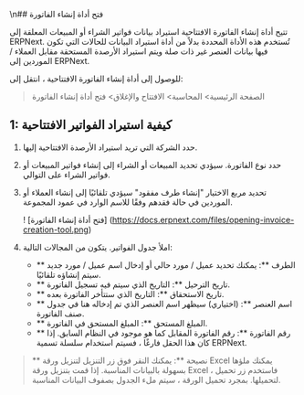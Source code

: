 \n## فتح أداة إنشاء الفاتورة

تتيح أداة إنشاء الفاتورة الافتتاحية استيراد بيانات فواتير الشراء أو المبيعات المعلقة إلى ERPNext. تُستخدم هذه الأداة المحددة بدلاً من أداة استيراد البيانات للحالات التي تكون فيها بيانات العنصر غير ذات صلة ويتم استيراد الأرصدة المستحقة مقابل العملاء / الموردين إلى ERPNext.

للوصول إلى أداة إنشاء الفاتورة الافتتاحية ، انتقل إلى:

> الصفحة الرئيسية> المحاسبة> الافتتاح والإغلاق> فتح أداة إنشاء الفاتورة

## 1: كيفية استيراد الفواتير الافتتاحية

1. حدد الشركة التي تريد استيراد الأرصدة الافتتاحية إليها.
    
2. حدد نوع الفاتورة. سيؤدي تحديد المبيعات أو الشراء إلى إنشاء فواتير المبيعات أو فواتير الشراء على التوالي.
    
3. تحديد مربع الاختيار "إنشاء طرف مفقود" سيؤدي تلقائيًا إلى إنشاء العملاء أو الموردين في حالة فقدهم وفقًا للاسم الوارد في عمود المجموعة.
    
    ! [فتح أداة إنشاء الفاتورة] (https://docs.erpnext.com/files/opening-invoice-creation-tool.png)
    
4. املأ جدول الفواتير. يتكون من المجالات التالية:
    
    * ** الطرف **: يمكنك تحديد عميل / مورد حالي أو إدخال اسم عميل / مورد جديد سيتم إنشاؤه تلقائيًا.
    * ** تاريخ الترحيل **: التاريخ الذي سيتم فيه تسجيل الفاتورة.
    * ** تاريخ الاستحقاق **: التاريخ الذي ستتأخر الفاتورة بعده.
    * ** اسم العنصر **: (اختياري) سيظهر اسم العنصر الذي تم إدخاله هنا في جدول صنف الفاتورة.
    * ** المبلغ المستحق **: المبلغ المستحق في الفاتورة.
    * ** رقم الفاتورة **: رقم الفاتورة المقابل كما هو موجود في النظام السابق. إذا كان هذا الحقل فارغًا ، فسيتم استخدام سلسلة تسمية ERPNext.

> ** نصيحة **: يمكنك النقر فوق زر التنزيل لتنزيل ورقة Excel يمكنك ملؤها بسهولة بالبيانات المناسبة. إذا قمت بتنزيل ورقة Excel ، فاستخدم زر تحميل لتحميلها. بمجرد تحميل الورقة ، سيتم ملء الجدول بصفوف البيانات المناسبة.